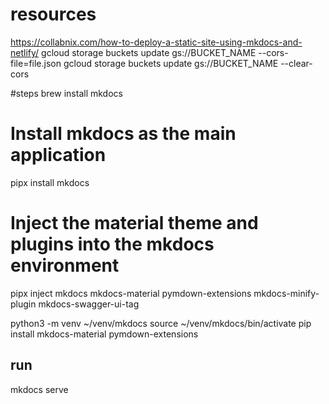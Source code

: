 # resources
https://collabnix.com/how-to-deploy-a-static-site-using-mkdocs-and-netlify/
gcloud storage buckets update gs://BUCKET_NAME --cors-file=file.json
gcloud storage buckets update gs://BUCKET_NAME --clear-cors


#steps
brew install mkdocs

# Install mkdocs as the main application
pipx install mkdocs

# Inject the material theme and plugins into the mkdocs environment
pipx inject mkdocs mkdocs-material pymdown-extensions mkdocs-minify-plugin mkdocs-swagger-ui-tag

python3 -m venv ~/venv/mkdocs
source ~/venv/mkdocs/bin/activate
pip install mkdocs-material pymdown-extensions


## run 
mkdocs serve